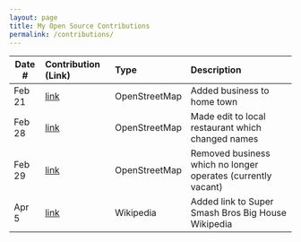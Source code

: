 ```yaml
---
layout: page
title: My Open Source Contributions
permalink: /contributions/
---
```


<!--
Type of the contribution should be "Wikipedia edit", "OpenStreet Map feature", "Documentation", "Course website", "Blog",
"Browser Add-on", etc.

The description should include a brief summary of what you did.

The link should bring us to a public page that shows your contribution. 

Replace the first row with your own contribution. 

-->





| Date #       | Contribution (Link)  | Type  | Description |
|---|:---|:---|:---|
| Feb 21  | [link](https://www.openstreetmap.org/changeset/147743053)    | OpenStreetMap    |   Added business to home town    |
| Feb 28  | [link](https://www.openstreetmap.org/changeset/148025897)    | OpenStreetMap    |   Made edit to local restaurant which changed names    |
| Feb 29  | [link](https://www.openstreetmap.org/changeset/148067745)    | OpenStreetMap    |   Removed business which no longer operates (currently vacant)    |
| Apr 5  | [link](https://en.wikipedia.org/w/index.php?title=The_Big_House_(tournament)&oldid=1217444721)    | Wikipedia    |   Added link to Super Smash Bros Big House Wikipedia   |
